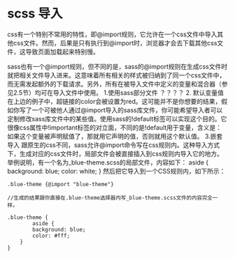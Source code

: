 # scss 导入
css有一个特别不常用的特性，即@import规则，它允许在一个css文件中导入其他css文件。然而，后果是只有执行到@import时，浏览器才会去下载其他css文件，这导致页面加载起来特别慢。

sass也有一个@import规则，但不同的是，sass的@import规则在生成css文件时就把相关文件导入进来。这意味着所有相关的样式被归纳到了同一个css文件中，而无需发起额外的下载请求。另外，所有在被导入文件中定义的变量和混合器（参见2.5节）均可在导入文件中使用。
1.使用sass部分文件 ？？？？
2. 默认变量值
    在上边的例子中，超链接的color会被设置为red。这可能并不是你想要的结果，假如你写了一个可被他人通过@import导入的sass库文件，你可能希望导入者可以定制修改sass库文件中的某些值。使用sass的!default标签可以实现这个目的。它很像css属性中!important标签的对立面，不同的是!default用于变量，含义是：如果这个变量被声明赋值了，那就用它声明的值，否则就用这个默认值。
3.嵌套导入
    跟原生的css不同，sass允许@import命令写在css规则内。这种导入方式下，生成对应的css文件时，局部文件会被直接插入到css规则内导入它的地方。举例说明，有一个名为_blue-theme.scss的局部文件，内容如下：
    aside {
        background: blue;
        color: white;
    }
    然后把它导入到一个CSS规则内，如下所示：

    .blue-theme {@import "blue-theme"}

    //生成的结果跟你直接在.blue-theme选择器内写_blue-theme.scss文件的内容完全一样。

    .blue-theme {
            aside {
            background: blue;
            color: #fff;
        }
    }
